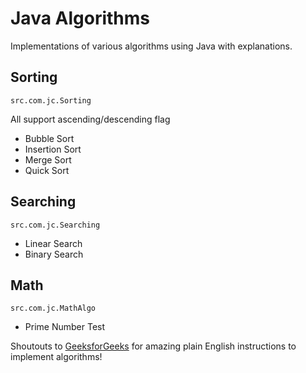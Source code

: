 # Java Algorithms
Implementations of various algorithms using Java with explanations.

## Sorting
`src.com.jc.Sorting`
<p>All support ascending/descending flag</p>

+ Bubble Sort
+ Insertion Sort
+ Merge Sort
+ Quick Sort


## Searching
`src.com.jc.Searching`
+ Linear Search
+ Binary Search

## Math
`src.com.jc.MathAlgo`
+ Prime Number Test


Shoutouts to [GeeksforGeeks](https://www.geeksforgeeks.org/fundamentals-of-algorithms/?ref=shm) for amazing plain
English instructions to implement algorithms!